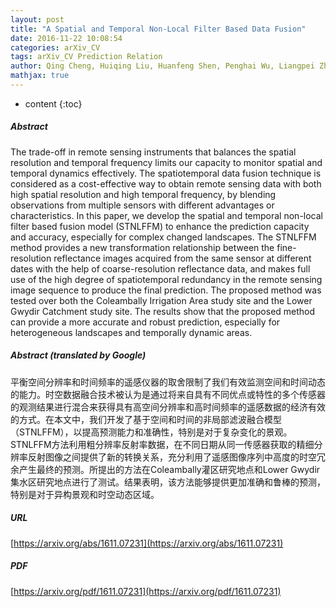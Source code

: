 ```yaml
---
layout: post
title: "A Spatial and Temporal Non-Local Filter Based Data Fusion"
date: 2016-11-22 10:08:54
categories: arXiv_CV
tags: arXiv_CV Prediction Relation
author: Qing Cheng, Huiqing Liu, Huanfeng Shen, Penghai Wu, Liangpei Zhang
mathjax: true
---
```


* content
{:toc}

##### Abstract
The trade-off in remote sensing instruments that balances the spatial resolution and temporal frequency limits our capacity to monitor spatial and temporal dynamics effectively. The spatiotemporal data fusion technique is considered as a cost-effective way to obtain remote sensing data with both high spatial resolution and high temporal frequency, by blending observations from multiple sensors with different advantages or characteristics. In this paper, we develop the spatial and temporal non-local filter based fusion model (STNLFFM) to enhance the prediction capacity and accuracy, especially for complex changed landscapes. The STNLFFM method provides a new transformation relationship between the fine-resolution reflectance images acquired from the same sensor at different dates with the help of coarse-resolution reflectance data, and makes full use of the high degree of spatiotemporal redundancy in the remote sensing image sequence to produce the final prediction. The proposed method was tested over both the Coleambally Irrigation Area study site and the Lower Gwydir Catchment study site. The results show that the proposed method can provide a more accurate and robust prediction, especially for heterogeneous landscapes and temporally dynamic areas.

##### Abstract (translated by Google)
平衡空间分辨率和时间频率的遥感仪器的取舍限制了我们有效监测空间和时间动态的能力。时空数据融合技术被认为是通过将来自具有不同优点或特性的多个传感器的观测结果进行混合来获得具有高空间分辨率和高时间频率的遥感数据的经济有效的方式。在本文中，我们开发了基于空间和时间的非局部滤波融合模型（STNLFFM），以提高预测能力和准确性，特别是对于复杂变化的景观。 STNLFFM方法利用粗分辨率反射率数据，在不同日期从同一传感器获取的精细分辨率反射图像之间提供了新的转换关系，充分利用了遥感图像序列中高度的时空冗余产生最终的预测。所提出的方法在Coleambally灌区研究地点和Lower Gwydir集水区研究地点进行了测试。结果表明，该方法能够提供更加准确和鲁棒的预测，特别是对于异构景观和时空动态区域。

##### URL
[https://arxiv.org/abs/1611.07231](https://arxiv.org/abs/1611.07231)

##### PDF
[https://arxiv.org/pdf/1611.07231](https://arxiv.org/pdf/1611.07231)

